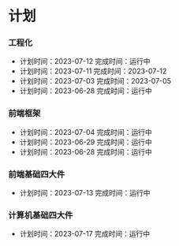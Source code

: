 <!--
 * @Author: zhubaokang 1048506792@qq.com
 * @Date: 2023-07-12 18:57:05
 * @LastEditors: zhubaokang 1048506792@qq.com
 * @LastEditTime: 2023-07-12 22:04:47
 * @FilePath: \dailyStudy\docs\07-Plan\index.md
 * @Description: 这是默认设置,请设置`customMade`, 打开koroFileHeader查看配置 进行设置: https://github.com/OBKoro1/koro1FileHeader/wiki/%E9%85%8D%E7%BD%AE
-->

# 计划

### 工程化

- <Checkbox :isOk="true" title="梳理babel性能优化 "/>
  计划时间：2023-07-12  
  完成时间：运行中
- <Checkbox :isOk="true" title="梳理babel体系，插件体系，并编写插件 "/>
  计划时间：2023-07-11  
  完成时间：2023-07-12
- <Checkbox :isOk="true" title="总结 前端性能优化 "/>
  计划时间：2023-07-03  
  完成时间：2023-07-05
- <Checkbox :isOk="false" title="总结 NPM CNPM YARN PNPM 内容和差别对比 "/>
  计划时间：2023-06-28  
  完成时间：运行中

### 前端框架

- <Checkbox :isOk="false" title="手写qiankun "/>
  计划时间：2023-07-04  
  完成时间：运行中

- <Checkbox :isOk="false" title="手写Vue instance.proxy的taget代理错误，提PR "/>
  计划时间：2023-06-29  
  完成时间：运行中

- <Checkbox :isOk="false" title="手写Vue Computed的this._dirty赋值错误，提PR "/>
  计划时间：2023-06-28  
  完成时间：运行中

### 前端基础四大件

- <Checkbox :isOk="false" title="typescript类型体操 "/>
  计划时间：2023-07-13  
  完成时间：运行中

### 计算机基础四大件

- <Checkbox :isOk="false" title="整理计算机网络相关笔记"/>
  计划时间：2023-07-17  
  完成时间：运行中
